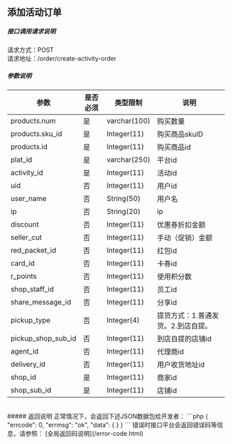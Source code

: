 
## __添加活动订单__
##### 接口调用请求说明
请求方式：POST
<br  />
请求地址：/order/create-activity-order
<br  />
##### 参数说明
| 参数 | 是否必须 | 类型限制 | 说明 |
| -- | -- | -- | -- |
|products.num|是|varchar(100)|购买数量|
|products.sku_id|是|Integer(11)|购买商品skuID|
|products.id|是|Integer(11)|购买商品id|
|plat_id|是|varchar(250)|平台id|
|activity_id|是|Integer(11)|活动id|
|uid|否|Integer(11)|用户id|
|user_name|否|String(50)|用户名|
|ip|否|String(20)|ip|
|discount|否|Integer(11)|优惠券折扣金额|
|seller_cut|否|Integer(11)|手动（促销）金额|
|red_packet_id|否|Integer(11)|红包id|
|card_id|否|Integer(11)|卡券id|
|r_points|否|Integer(11)|使用积分数|
|shop_staff_id|否|Integer(11)|员工id|
|share_message_id|否|Integer(11)|分享id|
|pickup_type|否|Integer(4)|提货方式：1.普通发货。2.到店自提。|
|pickup_shop_sub_id|否|Integer(11)|到店自提的店铺id|
|agent_id|否|Integer(11)|代理商id|
|delivery_id|否|Integer(11)|用户收货地址id|
|shop_id|是|Integer(11)|商家id|
|shop_sub_id|是|Integer(11)|店铺id|
<br  />
##### 返回说明
正常情况下，会返回下述JSON数据包给开发者：
```php
{
    "errcode": 0,
    "errmsg": "ok",
    "data": {
    }
}
```
错误时接口平台会返回错误码等信息，请参照：
[全局返回码说明](/error-code.html)
<br  /><br  />



